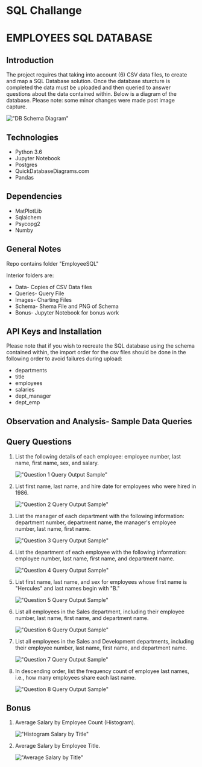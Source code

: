 # SQL Challange

<h1>EMPLOYEES SQL DATABASE</h1>

<h2>Introduction</h2>
The project requires that taking into account (6) CSV data files, to create and map a SQL Database solution. Once the database sturcture is completed the data must be uploaded and then queried to answer questions about the data contained within. Below is a diagram of the database. Please note: some minor changes were made post image capture.


!["DB Schema Diagram"](https://github.com/timsamson/sql_challange/blob/main/EmployeeSQL/Schema/DB_Schema.png)


<h2>Technologies</h2>

<ul><li>Python 3.6</li>
<li>Jupyter Notebook</li>
<li>Postgres</li>
<li>QuickDatabaseDiagrams.com</li>
<li>Pandas</li></ul>

<h2>Dependencies</h2>
<ul><li>MatPlotLib</li>
<li>Sqlalchem</li>
<li>Psycopg2</li>
<li>Numby</li></ul>

<h2>General Notes</h2>

Repo contains folder "EmployeeSQL"

Interior folders are:
<ul><li>Data- Copies of CSV Data files</li>
<li>Queries- Query File</li>
<li>Images- Charting Files</li>
<li>Schema- Shema File and PNG of Schema</li>
<li>Bonus- Jupyter Notebook for bonus work</li></ul>
  
<h2>API Keys and Installation</h2>

Please note that if you wish to recreate the SQL database using the schema contained within, the import order for the csv files should be done in the following order to avoid failures during upload:

<ul>
<li>departments</li>
<li>title</li>
<li>employees</li>
<li>salaries</li>
<li>dept_manager</li>
<li>dept_emp</li>
</ul>

<h2>Observation and Analysis- Sample Data Queries</h2>

<h2> Query Questions </h2>

<ol>
<li>List the following details of each employee: employee number, last name, first name, sex, and salary.</li>


!["Question 1 Query Output Sample"](https://github.com/timsamson/sql_challange/blob/main/EmployeeSQL/Images/Question_1.png)

<li>List first name, last name, and hire date for employees who were hired in 1986.</li>


!["Question 2 Query Output Sample"](https://github.com/timsamson/sql_challange/blob/main/EmployeeSQL/Images/Question_2.png)

<li>List the manager of each department with the following information: department number, department name, the manager's employee number, last name, first name.</li>


!["Question 3 Query Output Sample"](https://github.com/timsamson/sql_challange/blob/main/EmployeeSQL/Images/Question_3.png)

<li>List the department of each employee with the following information: employee number, last name, first name, and department name.</li>


!["Question 4 Query Output Sample"](https://github.com/timsamson/sql_challange/blob/main/EmployeeSQL/Images/Question_4.png)

<li>List first name, last name, and sex for employees whose first name is "Hercules" and last names begin with "B."</li>


!["Question 5 Query Output Sample"](https://github.com/timsamson/sql_challange/blob/main/EmployeeSQL/Images/Question_5.png)

<li>List all employees in the Sales department, including their employee number, last name, first name, and department name.</li>


!["Question 6 Query Output Sample"](https://github.com/timsamson/sql_challange/blob/main/EmployeeSQL/Images/Question_6.png)

<li>List all employees in the Sales and Development departments, including their employee number, last name, first name, and department name.</li>


!["Question 7 Query Output Sample"](https://github.com/timsamson/sql_challange/blob/main/EmployeeSQL/Images/Question_7.png)

<li>In descending order, list the frequency count of employee last names, i.e., how many employees share each last name.</li>


!["Question 8 Query Output Sample"](https://github.com/timsamson/sql_challange/blob/main/EmployeeSQL/Images/Question_8.png)

</ol>

<h2> Bonus </h2>

<ol>
<li>Average Salary by Employee Count (Histogram).</li>

!["Histogram Salary by Title"](https://github.com/timsamson/sql_challange/blob/main/EmployeeSQL/Images/Salary_Histogram.png)

<li>Average Salary by Employee Title.</li>

!["Average Salary by Title"](https://github.com/timsamson/sql_challange/blob/main/EmployeeSQL/Images/AVG_Salary_by_Title.png)

</ol>









